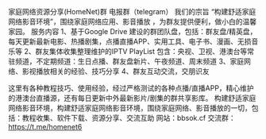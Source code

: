 家庭网络资源分享(HomeNet)群
电报群（telegram）
我们的宗旨
“构建舒适家庭网络影音环境”，围绕家庭网络应用、影音播放 ，为群友提供便利，做小白的温馨家园。
服务内容
1、基于Google Drive 建设的群团队盘，包括：群友盘/精英盘，每天更新最新电影、热播剧集，点播直播APP、实用工具、电子书、漫画、无损音乐等
2、群友集体收集整理维护的IPTV PlayList 包含：央视、卫视、港澳台等常驻频道，不定期频道：生日点播、群友盘新片、午夜频道、周末频道
3、家庭网络、影视播放相关的经验、技巧分享
4、群友互动交流，交朋识友

这里有各种教程技巧、使用经验，经过严格测试的各种点播/直播APP，精心维护的港澳台直播源，还有每日更新中外最新影片/剧集的群共享影库。
构建舒适家庭网络影音环境，构建舒适家庭网络影音环境，围绕家庭网络、影音播放的一切，包括：教程收集、软件下载、资源分享、交流互助 网站：bbsok.cf  交流群：https://t.me/homenet6
